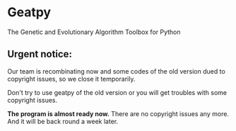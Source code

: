 # **Geatpy**
The Genetic and Evolutionary Algorithm Toolbox for Python

Urgent notice: 
-------------------

Our team is recombinating now and some codes of the old version dued to copyright issues, so we close it temporarily. 

Don't try to use geatpy of the old version or you will get troubles with some copyright issues.

**The program is almost ready now.** There are no copyright issues any more. And it will be back round a week later.
